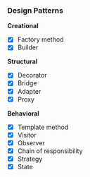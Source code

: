 ### Design Patterns

**Creational**
- [x] Factory method
- [x] Builder

**Structural**
- [x] Decorator
- [x] Bridge
- [x] Adapter
- [x] Proxy

**Behavioral**
- [x] Template method
- [x] Visitor
- [X] Observer
- [x] Chain of responsibility
- [x] Strategy
- [x] State
